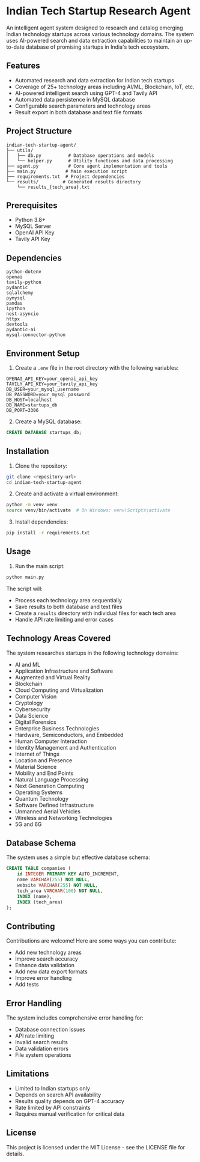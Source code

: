 # Indian Tech Startup Research Agent

An intelligent agent system designed to research and catalog emerging Indian technology startups across various technology domains. The system uses AI-powered search and data extraction capabilities to maintain an up-to-date database of promising startups in India's tech ecosystem.

## Features

- Automated research and data extraction for Indian tech startups
- Coverage of 25+ technology areas including AI/ML, Blockchain, IoT, etc.
- AI-powered intelligent search using GPT-4 and Tavily API
- Automated data persistence in MySQL database
- Configurable search parameters and technology areas
- Result export in both database and text file formats

## Project Structure

```
indian-tech-startup-agent/
├── utils/
│   ├── db.py          # Database operations and models
│   └── helper.py      # Utility functions and data processing
├── agent.py           # Core agent implementation and tools
├── main.py           # Main execution script
├── requirements.txt  # Project dependencies
└── results/         # Generated results directory
    └── results_{tech_area}.txt
```

## Prerequisites

- Python 3.8+
- MySQL Server
- OpenAI API Key
- Tavily API Key

## Dependencies

```
python-dotenv
openai
tavily-python
pydantic
sqlalchemy
pymysql
pandas
ipython
nest-asyncio
httpx
devtools
pydantic-ai
mysql-connector-python
```

## Environment Setup

1. Create a `.env` file in the root directory with the following variables:

```env
OPENAI_API_KEY=your_openai_api_key
TAVILY_API_KEY=your_tavily_api_key
DB_USER=your_mysql_username
DB_PASSWORD=your_mysql_password
DB_HOST=localhost
DB_NAME=startups_db
DB_PORT=3306
```

2. Create a MySQL database:

```sql
CREATE DATABASE startups_db;
```

## Installation

1. Clone the repository:
```bash
git clone <repository-url>
cd indian-tech-startup-agent
```

2. Create and activate a virtual environment:
```bash
python -m venv venv
source venv/bin/activate  # On Windows: venv\Scripts\activate
```

3. Install dependencies:
```bash
pip install -r requirements.txt
```

## Usage

1. Run the main script:
```bash
python main.py
```

The script will:
- Process each technology area sequentially
- Save results to both database and text files
- Create a `results` directory with individual files for each tech area
- Handle API rate limiting and error cases

## Technology Areas Covered

The system researches startups in the following technology domains:

- AI and ML
- Application Infrastructure and Software
- Augmented and Virtual Reality
- Blockchain
- Cloud Computing and Virtualization
- Computer Vision
- Cryptology
- Cybersecurity
- Data Science
- Digital Forensics
- Enterprise Business Technologies
- Hardware, Semiconductors, and Embedded
- Human Computer Interaction
- Identity Management and Authentication
- Internet of Things
- Location and Presence
- Material Science
- Mobility and End Points
- Natural Language Processing
- Next Generation Computing
- Operating Systems
- Quantum Technology
- Software Defined Infrastructure
- Unmanned Aerial Vehicles
- Wireless and Networking Technologies
- 5G and 6G

## Database Schema

The system uses a simple but effective database schema:

```sql
CREATE TABLE companies (
    id INTEGER PRIMARY KEY AUTO_INCREMENT,
    name VARCHAR(255) NOT NULL,
    website VARCHAR(255) NOT NULL,
    tech_area VARCHAR(100) NOT NULL,
    INDEX (name),
    INDEX (tech_area)
);
```

## Contributing

Contributions are welcome! Here are some ways you can contribute:

- Add new technology areas
- Improve search accuracy
- Enhance data validation
- Add new data export formats
- Improve error handling
- Add tests

## Error Handling

The system includes comprehensive error handling for:
- Database connection issues
- API rate limiting
- Invalid search results
- Data validation errors
- File system operations

## Limitations

- Limited to Indian startups only
- Depends on search API availability
- Results quality depends on GPT-4 accuracy
- Rate limited by API constraints
- Requires manual verification for critical data

## License

This project is licensed under the MIT License - see the LICENSE file for details.